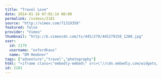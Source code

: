```yaml
---
title: "Travel Love"
date: 2014-01-16 07:01:14 00:00
permalink: /videos/2181
source: "http://vimeo.com/71319358"
featured: false
provider: "Vimeo"
thumbnail: "http://b.vimeocdn.com/ts/445/279/445279158_1280.jpg"
user:
  id: 2179
  username: "oxfordhaus"
  name: "DM Heebner"
tags: ["adventure","travel","photography"]
html: "<iframe class=\"embedly-embed\" src=\"//cdn.embedly.com/widgets/media.html?src=http%3A%2F%2Fplayer.vimeo.com%2Fvideo%2F71319358&url=http%3A%2F%2Fvimeo.com%2F71319358&image=http%3A%2F%2Fb.vimeocdn.com%2Fts%2F445%2F279%2F445279158_1280.jpg&key=950020ba825211e1a0764040d3dc5c07&type=text%2Fhtml&schema=vimeo\" width=\"1920\" height=\"1080\" scrolling=\"no\" frameborder=\"0\" allowfullscreen></iframe>"
id: 2181
---
```


